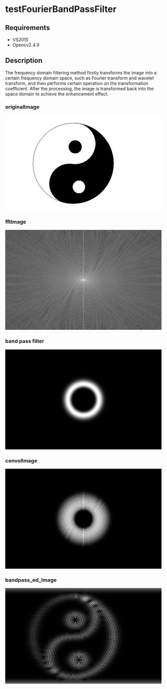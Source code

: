 # testFourierBandPassFilter


## Requirements
* VS2015
* Opencv2.4.9

## Description
The frequency domain filtering method firstly transforms the image into a certain frequency domain space, 
such as Fourier transform and wavelet transform, and then performs certain operation on the transformation coefficient. 
After the processing, the image is transformed back into the space domain to achieve the enhancement effect.

### originalImage
![originalImage](https://github.com/LeonJinC/testFourierBandPassFilter/blob/master/peace.jpg)
### fftImage
![fftImage](https://github.com/LeonJinC/testFourierBandPassFilter/blob/master/fftImage.jpg)
### band pass filter
![band pass filter](https://github.com/LeonJinC/testFourierBandPassFilter/blob/master/bandpassfftImage.jpg)
### convolImage
![band pass filter](https://github.com/LeonJinC/testFourierBandPassFilter/blob/master/convolImagefft.jpg)
### bandpass_ed_Image
![bandpass_ed_Image](https://github.com/LeonJinC/testFourierBandPassFilter/blob/master/bandpass_ed_Image.jpg)
